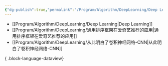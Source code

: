 ```yaml
---
{"dg-publish":true,"permalink":"/Program/Algorithm/DeepLearning/Deep Learning/","noteIcon":""}
---
```


- [[Program/Algorithm/DeepLearning/Deep Learning\|Deep Learning]]
- [[Program/Algorithm/DeepLearning/通用排序框架在爱奇艺推荐的应用\|通用排序框架在爱奇艺推荐的应用]]
- [[Program/Algorithm/DeepLearning/从此明白了卷积神经网络-CNN\|从此明白了卷积神经网络-CNN]]

{ .block-language-dataview}